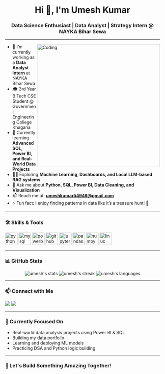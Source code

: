 <h1 align="center">Hi 👋, I'm Umesh Kumar</h1>
<h3 align="center">Data Science Enthusiast | Data Analyst | Strategy Intern @ NAYKA Bihar Sewa</h3>

---

<img align="right" alt="Coding" width="400" src="https://cdn.dribbble.com/users/1162077/screenshots/3848914/programmer.gif" />

- 🔭 I’m currently working as a **Data Analyst Intern** at NAYKA Bihar Sewa  
- 🎓 3rd Year B.Tech CSE Student @ Government Engineering College Khagaria  
- 🌱 Currently learning **Advanced SQL, Power BI, and Real-World Data Projects**  
- 👨‍💻 Exploring **Machine Learning, Dashboards, and Local LLM-based RAG systems**  
- 💬 Ask me about **Python, SQL, Power BI, Data Cleaning, and Visualization**  
- 📫 Reach me at: **umeshkumar54949@gmail.com**  
- ⚡ Fun fact: I enjoy finding patterns in data like it’s a treasure hunt! 🧠

---

### 🛠️ Skills & Tools

<p align="left">
  <img src="https://cdn.jsdelivr.net/gh/devicons/devicon/icons/python/python-original.svg" alt="python" width="40" height="40"/>
  <img src="https://cdn.jsdelivr.net/gh/devicons/devicon/icons/mysql/mysql-original.svg" alt="mysql" width="40" height="40"/>
  <img src="https://www.vectorlogo.zone/logos/microsoft_powerbi/microsoft_powerbi-icon.svg" alt="powerbi" width="40" height="40"/>
  <img src="https://cdn.jsdelivr.net/gh/devicons/devicon/icons/github/github-original.svg" alt="github" width="40" height="40"/>
  <img src="https://cdn.jsdelivr.net/gh/devicons/devicon/icons/jupyter/jupyter-original.svg" alt="jupyter" width="40" height="40"/>
  <img src="https://cdn.jsdelivr.net/gh/devicons/devicon/icons/pandas/pandas-original.svg" alt="pandas" width="40" height="40"/>
  <img src="https://cdn.jsdelivr.net/gh/devicons/devicon/icons/numpy/numpy-original.svg" alt="numpy" width="40" height="40"/>
  <img src="https://cdn.jsdelivr.net/gh/devicons/devicon/icons/linux/linux-original.svg" alt="linux" width="40" height="40"/>
</p>

---

### 📊 GitHub Stats

<p align="center">
  <img src="https://github-readme-stats.vercel.app/api?username=dreamerby91&show_icons=true&theme=radical" alt="umesh's stats" />
  <img src="https://github-readme-streak-stats.herokuapp.com/?user=dreamerby91&theme=radical" alt="umesh's streak" />
  <img src="https://github-readme-stats.vercel.app/api/top-langs/?username=dreamerby91&layout=compact&theme=radical" alt="umesh's languages" />
</p>

---

### 📫 Connect with Me

<p>
  <a href="https://www.linkedin.com/in/umesh-kumar-1157b1291/" target="_blank"><img src="https://img.shields.io/badge/LinkedIn-blue?style=for-the-badge&logo=linkedin" /></a>
  <a href="mailto:umeshkumar54949@gmail.com"><img src="https://img.shields.io/badge/Email-D14836?style=for-the-badge&logo=gmail&logoColor=white" /></a>
</p>

---

### 🎯 Currently Focused On

- Real-world data analysis projects using Power BI & SQL  
- Building my data portfolio  
- Learning and deploying ML models  
- Practicing DSA and Python logic building  

---

### 🚀 Let's Build Something Amazing Together!


